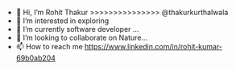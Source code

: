 - 👋 Hi, I’m Rohit Thakur >>>>>>>>>>>>>>> @thakurkurthalwala
- 👀 I’m interested in exploring
- 🌱 I’m currently software developer ...
- 💞️ I’m looking to collaborate on Nature...
- 📫 How to reach me https://www.linkedin.com/in/rohit-kumar-69b0ab204

<!---
thakurkurthalwala/thakurkurthalwala is a ✨ special ✨ repository because its `README.md` (this file) appears on your GitHub profile.
You can click the Preview link to take a look at your changes.
--->
